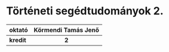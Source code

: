 # Történeti segédtudományok 2.

| oktató | Körmendi Tamás Jenő |
| :- | :-: |
| **kredit** | **2** |